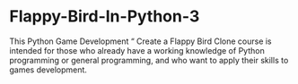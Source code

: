 # Flappy-Bird-In-Python-3

This Python Game Development “ Create a Flappy Bird Clone course is intended for those who already have a working knowledge of Python programming or general programming, and who want to apply their skills to games development.
